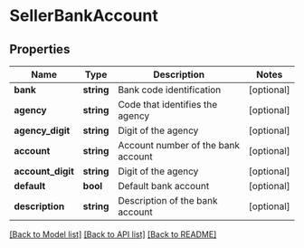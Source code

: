 # SellerBankAccount

## Properties
Name | Type | Description | Notes
------------ | ------------- | ------------- | -------------
**bank** | **string** | Bank code identification | [optional] 
**agency** | **string** | Code that identifies the agency | [optional] 
**agency_digit** | **string** | Digit of the agency | [optional] 
**account** | **string** | Account number of the bank account | [optional] 
**account_digit** | **string** | Digit of the agency | [optional] 
**default** | **bool** | Default bank account | [optional] 
**description** | **string** | Description of the bank account | [optional] 

[[Back to Model list]](../../README.md#documentation-for-models) [[Back to API list]](../../README.md#documentation-for-api-endpoints) [[Back to README]](../../README.md)

